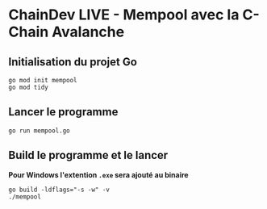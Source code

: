 # ChainDev LIVE - Mempool avec la C-Chain Avalanche

## Initialisation du projet Go 

    go mod init mempool
    go mod tidy

## Lancer le programme

    go run mempool.go

## Build le programme et le lancer

**Pour Windows l'extention `.exe` sera ajouté au binaire**

    go build -ldflags="-s -w" -v
    ./mempool
